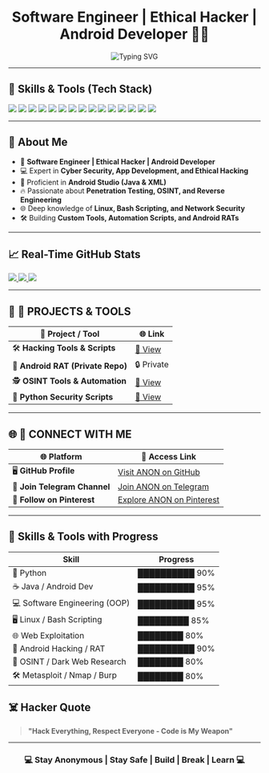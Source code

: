 <h1 align="center">Software Engineer | Ethical Hacker | Android Developer 👨‍💻</h1>

<p align="center">
<img src="https://readme-typing-svg.herokuapp.com?font=Fira+Code&size=24&pause=1000&center=true&vCenter=true&width=900&lines=Software+Engineer+%7C+Ethical+Hacker+%7C+Android+Developer;Cyber+Security+%7C+Penetration+Testing+%7C+Reverse+Engineering;Think+Like+a+Hacker%2C+Code+Like+a+Developer" alt="Typing SVG" />
</p>

---

## 🧠 Skills & Tools (Tech Stack)
<p align="left|center">
  <img src="https://img.shields.io/badge/Java-ED8B00?style=for-the-badge&logo=java&logoColor=white"/>
  <img src="https://img.shields.io/badge/Python-3776AB?style=for-the-badge&logo=python&logoColor=white"/>
  <img src="https://img.shields.io/badge/Android-3DDC84?style=for-the-badge&logo=android&logoColor=white"/>
  <img src="https://img.shields.io/badge/Linux-FCC624?style=for-the-badge&logo=linux&logoColor=black"/>
  <img src="https://img.shields.io/badge/Bash-121011?style=for-the-badge&logo=gnu-bash&logoColor=white"/>
  <img src="https://img.shields.io/badge/C-00599C?style=for-the-badge&logo=c&logoColor=white"/>
  <img src="https://img.shields.io/badge/C++-00599C?style=for-the-badge&logo=cplusplus&logoColor=white"/>
  <img src="https://img.shields.io/badge/Lua-2C2D72?style=for-the-badge&logo=lua&logoColor=white"/>
  <img src="https://img.shields.io/badge/Git-F05032?style=for-the-badge&logo=git&logoColor=white"/>
  <img src="https://img.shields.io/badge/GitHub-181717?style=for-the-badge&logo=github&logoColor=white"/>
  <img src="https://img.shields.io/badge/MySQL-4479A1?style=for-the-badge&logo=mysql&logoColor=white"/>
  <img src="https://img.shields.io/badge/JavaScript-F7DF1E?style=for-the-badge&logo=javascript&logoColor=black"/>
  <img src="https://img.shields.io/badge/Metasploit-0080FF?style=for-the-badge&logo=metasploit&logoColor=white"/>
  <img src="https://img.shields.io/badge/Nmap-00417A?style=for-the-badge&logo=nmap&logoColor=white"/>
  <img src="https://img.shields.io/badge/BurpSuite-FF6F00?style=for-the-badge&logo=burp-suite&logoColor=white"/>
</p>


---

## 🚀 About Me
- 🧠 **Software Engineer | Ethical Hacker | Android Developer**
- 💻 Expert in **Cyber Security, App Development, and Ethical Hacking**
- 📱 Proficient in **Android Studio (Java & XML)**
- 🔥 Passionate about **Penetration Testing, OSINT, and Reverse Engineering**
- 🌐 Deep knowledge of **Linux, Bash Scripting, and Network Security**
- 🛠️ Building **Custom Tools, Automation Scripts, and Android RATs**

---

## 📈 Real-Time GitHub Stats

<p align="left|center">

<a href="https://github.com/harik90">
  <img src="https://github-readme-stats.vercel.app/api?username=harik90&show_icons=true&theme=tokyonight&bg_color=000000&border_color=FFFFFF&border_radius=10"/>
</a>

<a href="https://github.com/harik90">
  <img src="https://github-readme-streak-stats.herokuapp.com?user=harik90&theme=tokyonight&background=000000&border=FFFFFF&border_radius=10" />
</a>

<a href="https://github.com/harik90">
  <img src="https://github-readme-stats.vercel.app/api/top-langs/?username=harik90&layout=compact&theme=tokyonight&bg_color=000000&border_color=FFFFFF&border_radius=10" />
</a>

</p>


---

## 🔧 🚀 **PROJECTS & TOOLS**
| 📂 Project / Tool | 🌐 Link |
|-------------------|--------|
| 🛠️ **Hacking Tools & Scripts** | [🔗 View](https://github.com/harik90) |
| 📱 **Android RAT (Private Repo)** | 🔒 Private |
| 🕵️ **OSINT Tools & Automation** | [🔗 View](https://github.com/harik90) |
| 🐍 **Python Security Scripts** | [🔗 View](https://github.com/harik90) |

---

## 🌐 🤝 **CONNECT WITH ME**
| 🌐 **Platform** | 🔗 **Access Link** |
|-----------------|--------------------|
| 🖥️ **GitHub Profile** | [Visit ANON on GitHub](https://github.com/harik90) |
| 💬 **Join Telegram Channel** | [Join ANON on Telegram](https://t.me/Anon734) |
| 📌 **Follow on Pinterest** | [Explore ANON on Pinterest](https://pin.it/SDeB1nv4r) |

---

## 🧠 Skills & Tools with Progress
| Skill                          | Progress            |
|------------------------------- |---------------------|
| 🐍 Python                     | ██████████ 90%       |
| ☕ Java / Android Dev          | ██████████ 95%       |
| 💻 Software Engineering (OOP) | ██████████ 95%       |
| 🖥️ Linux / Bash Scripting      | █████████ 85%        |
| 🌐 Web Exploitation            | ████████ 80%         |
| 📲 Android Hacking / RAT       | ██████████ 90%       |
| 🧠 OSINT / Dark Web Research   | ████████ 80%         |
| 🛠️ Metasploit / Nmap / Burp    | ████████ 80%         |


## ☠️ Hacker Quote
> **"Hack Everything, Respect Everyone - Code is My Weapon"**

---

<h3 align="center">💻 Stay Anonymous | Stay Safe | Build | Break | Learn 💻</h3>
